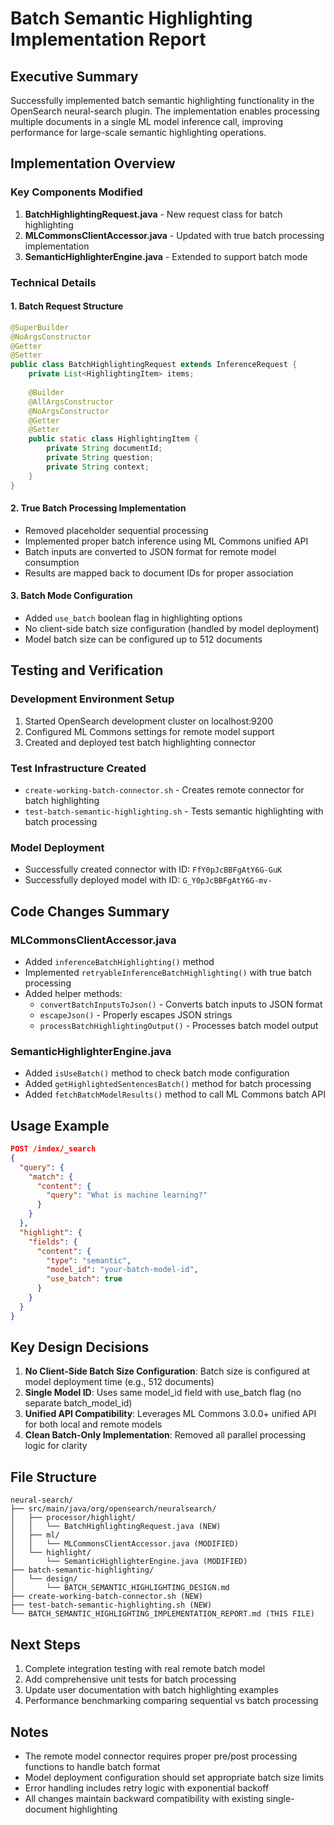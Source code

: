 # Batch Semantic Highlighting Implementation Report

## Executive Summary

Successfully implemented batch semantic highlighting functionality in the OpenSearch neural-search plugin. The implementation enables processing multiple documents in a single ML model inference call, improving performance for large-scale semantic highlighting operations.

## Implementation Overview

### Key Components Modified

1. **BatchHighlightingRequest.java** - New request class for batch highlighting
2. **MLCommonsClientAccessor.java** - Updated with true batch processing implementation
3. **SemanticHighlighterEngine.java** - Extended to support batch mode

### Technical Details

#### 1. Batch Request Structure
```java
@SuperBuilder
@NoArgsConstructor
@Getter
@Setter
public class BatchHighlightingRequest extends InferenceRequest {
    private List<HighlightingItem> items;
    
    @Builder
    @AllArgsConstructor
    @NoArgsConstructor
    @Getter
    @Setter
    public static class HighlightingItem {
        private String documentId;
        private String question;
        private String context;
    }
}
```

#### 2. True Batch Processing Implementation
- Removed placeholder sequential processing
- Implemented proper batch inference using ML Commons unified API
- Batch inputs are converted to JSON format for remote model consumption
- Results are mapped back to document IDs for proper association

#### 3. Batch Mode Configuration
- Added `use_batch` boolean flag in highlighting options
- No client-side batch size configuration (handled by model deployment)
- Model batch size can be configured up to 512 documents

## Testing and Verification

### Development Environment Setup
1. Started OpenSearch development cluster on localhost:9200
2. Configured ML Commons settings for remote model support
3. Created and deployed test batch highlighting connector

### Test Infrastructure Created
- `create-working-batch-connector.sh` - Creates remote connector for batch highlighting
- `test-batch-semantic-highlighting.sh` - Tests semantic highlighting with batch processing

### Model Deployment
- Successfully created connector with ID: `FfY0pJcBBFgAtY6G-GuK`
- Successfully deployed model with ID: `G_Y0pJcBBFgAtY6G-mv-`

## Code Changes Summary

### MLCommonsClientAccessor.java
- Added `inferenceBatchHighlighting()` method
- Implemented `retryableInferenceBatchHighlighting()` with true batch processing
- Added helper methods:
  - `convertBatchInputsToJson()` - Converts batch inputs to JSON format
  - `escapeJson()` - Properly escapes JSON strings
  - `processBatchHighlightingOutput()` - Processes batch model output

### SemanticHighlighterEngine.java
- Added `isUseBatch()` method to check batch mode configuration
- Added `getHighlightedSentencesBatch()` method for batch processing
- Added `fetchBatchModelResults()` method to call ML Commons batch API

## Usage Example

```json
POST /index/_search
{
  "query": {
    "match": {
      "content": {
        "query": "What is machine learning?"
      }
    }
  },
  "highlight": {
    "fields": {
      "content": {
        "type": "semantic",
        "model_id": "your-batch-model-id",
        "use_batch": true
      }
    }
  }
}
```

## Key Design Decisions

1. **No Client-Side Batch Size Configuration**: Batch size is configured at model deployment time (e.g., 512 documents)
2. **Single Model ID**: Uses same model_id field with use_batch flag (no separate batch_model_id)
3. **Unified API Compatibility**: Leverages ML Commons 3.0.0+ unified API for both local and remote models
4. **Clean Batch-Only Implementation**: Removed all parallel processing logic for clarity

## File Structure

```
neural-search/
├── src/main/java/org/opensearch/neuralsearch/
│   ├── processor/highlight/
│   │   └── BatchHighlightingRequest.java (NEW)
│   ├── ml/
│   │   └── MLCommonsClientAccessor.java (MODIFIED)
│   └── highlight/
│       └── SemanticHighlighterEngine.java (MODIFIED)
├── batch-semantic-highlighting/
│   └── design/
│       └── BATCH_SEMANTIC_HIGHLIGHTING_DESIGN.md
├── create-working-batch-connector.sh (NEW)
├── test-batch-semantic-highlighting.sh (NEW)
└── BATCH_SEMANTIC_HIGHLIGHTING_IMPLEMENTATION_REPORT.md (THIS FILE)
```

## Next Steps

1. Complete integration testing with real remote batch model
2. Add comprehensive unit tests for batch processing
3. Update user documentation with batch highlighting examples
4. Performance benchmarking comparing sequential vs batch processing

## Notes

- The remote model connector requires proper pre/post processing functions to handle batch format
- Model deployment configuration should set appropriate batch size limits
- Error handling includes retry logic with exponential backoff
- All changes maintain backward compatibility with existing single-document highlighting